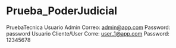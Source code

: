 # Prueba_PoderJudicial
PruebaTecnica
Usuario Admin
Correo: admin@app.com
Password: password
Usuario Cliente/User
Corre: user_1@app.com
Password: 12345678
